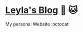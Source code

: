 [Leyla's Blog](http://leylakapi.com/)  :tada: :cat: 
===================

My personal Website   :octocat:
